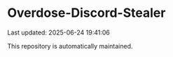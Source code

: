 # Overdose-Discord-Stealer

Last updated: 2025-06-24 19:41:06

This repository is automatically maintained.
